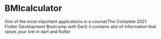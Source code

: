 # BMIcalculator

One of the most important applications in a course(The Complete 2021 Flutter Development Bootcamp with Dart)
it contains alot of information that raises your lvel in dart and flutter

